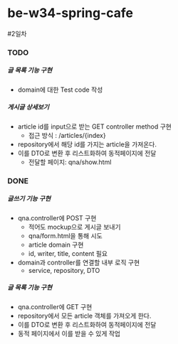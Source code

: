 # be-w34-spring-cafe

#2일차

### TODO
##### 글 목록 기능 구현
* domain에 대한 Test code 작성
##### 게시글 상세보기
* article id를 input으로 받는 GET controller method 구현 
  * 접근 방식 : /articles/{index}
* repository에서 해당 id를 가지는 article을 가져온다.
* 이를 DTO로 변환 후 리스트화하여 동적페이지에 전달
  * 전달할 페이지: qna/show.html 
### DONE
##### 글쓰기 기능 구현
* qna.controller에 POST 구현
  * 적어도 mockup으로 게시글 보내기
  * qna/form.html을 통해 시도
  * article domain 구현
  * id, writer, title, content 필요
* domain과 controller를 연결할 내부 로직 구현
  * service, repository, DTO
##### 글 목록 기능 구현
* qna.controller에 GET 구현
* repository에서 모든 article 객체를 가져오게 한다.
* 이를 DTO로 변환 후 리스트화하여 동적페이지에 전달
* 동적 페이지에서 이를 받을 수 있게 작업